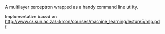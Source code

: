 A multilayer perceptron wrapped as a handy command line utility.

Implementation based on http://www.cs.sun.ac.za/~kroon/courses/machine_learning/lecture5/mlp.pdf





